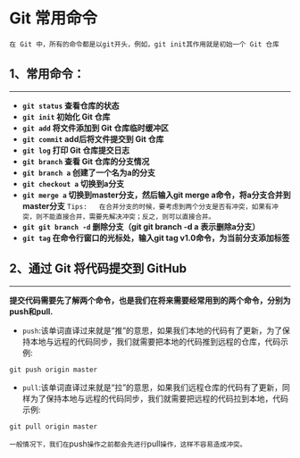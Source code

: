 # Git 常用命令
`在 Git 中，所有的命令都是以git开头，例如，git init其作用就是初始一个 Git 仓库`



## 1、常用命令：
---
- **`git status` 查看仓库的状态**
- **`git init` 初始化 Git 仓库**
- **`git add` 将文件添加到 Git 仓库临时缓冲区**
- **`git commit` add后将文件提交到 Git 仓库**
- **`git log` 打印 Git 仓库提交日志**
- **`git branch` 查看 Git 仓库的分支情况**
- **`git branch a` 创建了一个名为a的分支**
- **`git checkout a` 切换到a分支**
- **`git merge a` 切换到master分支，然后输入git merge a命令，将a分支合并到master分支**
`Tips:  
在合并分支的时候，要考虑到两个分支是否有冲突，如果有冲突，则不能直接合并，需要先解决冲突；反之，则可以直接合并。`
- **`git git branch -d` 删除分支（git git branch -d a 表示删除a分支）**
- **`git tag` 在命令行窗口的光标处，输入git tag v1.0命令，为当前分支添加标签**

## 2、通过 Git 将代码提交到 GitHub
----
**提交代码需要先了解两个命令，也是我们在将来需要经常用到的两个命令，分别为push和pull.**
- `push`:该单词直译过来就是“推”的意思，如果我们本地的代码有了更新，为了保持本地与远程的代码同步，我们就需要把本地的代码推到远程的仓库，代码示例:
```html
git push origin master
```
- `pull`:该单词直译过来就是“拉”的意思，如果我们远程仓库的代码有了更新，同样为了保持本地与远程的代码同步，我们就需要把远程的代码拉到本地，代码示例:
```html
git pull origin master
```
`一般情况下，我们在`push`操作之前都会先进行`pull`操作，这样不容易造成冲突。`

